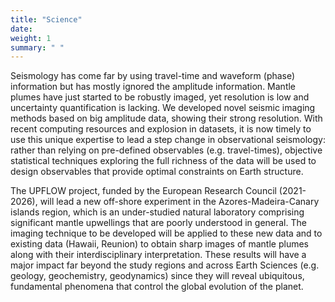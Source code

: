 ```yaml
---
title: "Science"
date: 
weight: 1
summary: " "
---
```


Seismology has come far by using travel-time and waveform (phase) information but has mostly ignored the amplitude information. Mantle plumes have just started to be robustly imaged, yet resolution is low and uncertainty quantification is lacking. We developed novel seismic imaging methods based on big amplitude data, showing their strong resolution. With recent computing resources and explosion in datasets, it is now timely to use this unique expertise to lead a step change in observational seismology: rather than relying on pre-defined observables (e.g. travel-times), objective statistical techniques exploring the full richness of the data will be used to design observables that provide optimal constraints on Earth structure.

The UPFLOW project, funded by the European Research Council (2021-2026), will lead a new off-shore experiment in the Azores-Madeira-Canary islands region, which is an under-studied natural laboratory comprising significant mantle upwellings that are poorly understood in general. The imaging technique to be developed will be applied to these new data and to existing data (Hawaii, Reunion) to obtain sharp images of mantle plumes along with their interdisciplinary interpretation. These results will have a major impact far beyond the study regions and across Earth Sciences (e.g. geology, geochemistry, geodynamics) since they will reveal ubiquitous, fundamental phenomena that control the global evolution of the planet.
